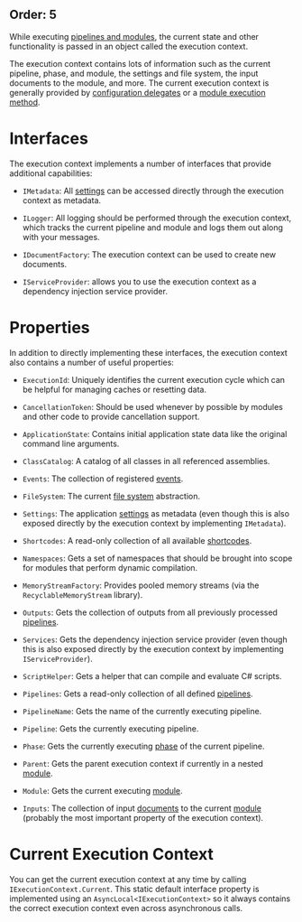 Order: 5
---
While executing [pipelines and modules](xref:pipelines-and-modules), the current state and other functionality is passed in an object called the execution context.

The execution context contains lots of information such as the current pipeline, phase, and module, the settings and file system, the input documents to the module, and more. The current execution context is generally provided by [configuration delegates](xref:configuration-delegates) or a [module execution method](xref:writing-modules).

# Interfaces

The execution context implements a number of interfaces that provide additional capabilities:

- `IMetadata`: All [settings](xref:settings) can be accessed directly through the execution context as metadata.

- `ILogger`: All logging should be performed through the execution context, which tracks the current pipeline and module and logs them out along with your messages.

- `IDocumentFactory`: The execution context can be used to create new documents.

- `IServiceProvider`: allows you to use the execution context as a dependency injection service provider.

# Properties

In addition to directly implementing these interfaces, the execution context also contains a number of useful properties:

- `ExecutionId`: Uniquely identifies the current execution cycle which can be helpful for managing caches or resetting data.

- `CancellationToken`: Should be used whenever by possible by modules and other code to provide cancellation support.

- `ApplicationState`: Contains initial application state data like the original command line arguments.

- `ClassCatalog`: A catalog of all classes in all referenced assemblies.

- `Events`: The collection of registered [events](xref:events).

- `FileSystem`: The current [file system](xref:files-and-paths#virtual-file-system) abstraction.

- `Settings`: The application [settings](xref:settings) as metadata (even though this is also exposed directly by the execution context by implementing `IMetadata`).

- `Shortcodes`: A read-only collection of all available [shortcodes](xref:shortcodes).

- `Namespaces`: Gets a set of namespaces that should be brought into scope for modules that perform dynamic compilation.

- `MemoryStreamFactory`: Provides pooled memory streams (via the `RecyclableMemoryStream` library).

- `Outputs`: Gets the collection of outputs from all previously processed [pipelines](xref:pipelines-and-modules).

- `Services`: Gets the dependency injection service provider (even though this is also exposed directly by the execution context by implementing `IServiceProvider`).

- `ScriptHelper`: Gets a helper that can compile and evaluate C# scripts.

- `Pipelines`: Gets a read-only collection of all defined [pipelines](xref:pipelines-and-modules).

- `PipelineName`: Gets the name of the currently executing pipeline.

- `Pipeline`: Gets the currently executing pipeline.

- `Phase`: Gets the currently executing [phase](xref:pipelines-and-modules#phases) of the current pipeline.

- `Parent`: Gets the parent execution context if currently in a nested [module](xref:about-modules).

- `Module`: Gets the current executing [module](xref:about-modules).

- `Inputs`: The collection of input [documents](xref:documents-and-metadata) to the current [module](xref:about-modules) (probably the most important property of the execution context).

# Current Execution Context

You can get the current execution context at any time by calling `IExecutionContext.Current`. This static default interface property is implemented using an `AsyncLocal<IExecutionContext>` so it always contains the correct execution context even across asynchronous calls.